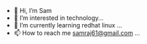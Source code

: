 - 👋 Hi, I’m Sam
- 👀 I’m interested in technology...
- 🌱 I’m currently learning redhat linux ...
- 📫 How to reach me samraj61@gmail.com ...

<!---
samraj61/samraj61 is a ✨ special ✨ repository because its `README.md` (this file) appears on your GitHub profile.
You can click the Preview link to take a look at your changes.
--->
